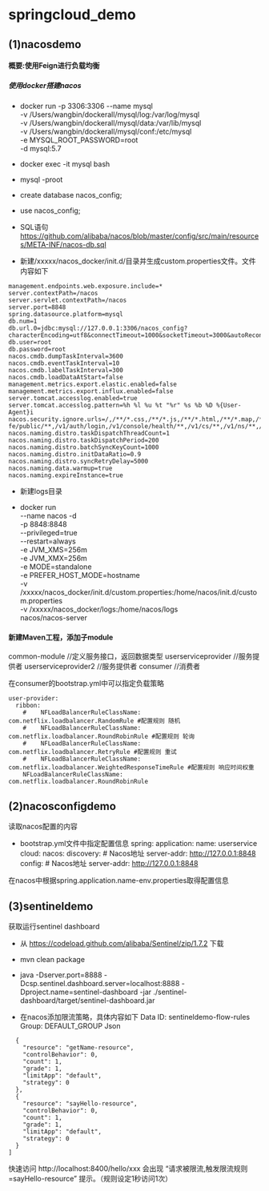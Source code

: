 # springcloud_demo

## (1)nacosdemo

#### 概要:使用Feign进行负载均衡

##### 使用docker搭建nacos

* docker run -p 3306:3306 --name mysql \
-v /Users/wangbin/dockerall/mysql/log:/var/log/mysql \
-v /Users/wangbin/dockerall/mysql/data:/var/lib/mysql \
-v /Users/wangbin/dockerall/mysql/conf:/etc/mysql \
-e MYSQL_ROOT_PASSWORD=root \
-d mysql:5.7

* docker exec -it mysql bash

* mysql -proot

* create database nacos_config;
* use nacos_config;

* SQL语句
https://github.com/alibaba/nacos/blob/master/config/src/main/resources/META-INF/nacos-db.sql

* 新建/xxxxx/nacos_docker/init.d/目录并生成custom.properties文件。文件内容如下

```
management.endpoints.web.exposure.include=*
server.contextPath=/nacos
server.servlet.contextPath=/nacos
server.port=8848
spring.datasource.platform=mysql
db.num=1
db.url.0=jdbc:mysql://127.0.0.1:3306/nacos_config?characterEncoding=utf8&connectTimeout=1000&socketTimeout=3000&autoReconnect=true
db.user=root
db.password=root
nacos.cmdb.dumpTaskInterval=3600
nacos.cmdb.eventTaskInterval=10
nacos.cmdb.labelTaskInterval=300
nacos.cmdb.loadDataAtStart=false
management.metrics.export.elastic.enabled=false
management.metrics.export.influx.enabled=false
server.tomcat.accesslog.enabled=true
server.tomcat.accesslog.pattern=%h %l %u %t "%r" %s %b %D %{User-Agent}i
nacos.security.ignore.urls=/,/**/*.css,/**/*.js,/**/*.html,/**/*.map,/**/*.svg,/**/*.png,/**/*.ico,/console-fe/public/**,/v1/auth/login,/v1/console/health/**,/v1/cs/**,/v1/ns/**,/v1/cmdb/**,/actuator/**,/v1/console/server/**
nacos.naming.distro.taskDispatchThreadCount=1
nacos.naming.distro.taskDispatchPeriod=200
nacos.naming.distro.batchSyncKeyCount=1000
nacos.naming.distro.initDataRatio=0.9
nacos.naming.distro.syncRetryDelay=5000
nacos.naming.data.warmup=true
nacos.naming.expireInstance=true
```

* 新建logs目录

* docker  run \
--name nacos -d \
-p 8848:8848 \
--privileged=true \
--restart=always \
-e JVM_XMS=256m \
-e JVM_XMX=256m \
-e MODE=standalone \
-e PREFER_HOST_MODE=hostname \
-v /xxxxx/nacos_docker/init.d/custom.properties:/home/nacos/init.d/custom.properties \
-v /xxxxx/nacos_docker/logs:/home/nacos/logs \
nacos/nacos-server

#### 新建Maven工程，添加子module
common-module  //定义服务接口，返回数据类型
userserviceprovider //服务提供者
userserviceprovider2 //服务提供者
consumer //消费者

在consumer的bootstrap.yml中可以指定负载策略

```
user-provider:
  ribbon:
    #    NFLoadBalancerRuleClassName: com.netflix.loadbalancer.RandomRule #配置规则 随机
    #    NFLoadBalancerRuleClassName: com.netflix.loadbalancer.RoundRobinRule #配置规则 轮询
    #    NFLoadBalancerRuleClassName: com.netflix.loadbalancer.RetryRule #配置规则 重试
    #    NFLoadBalancerRuleClassName: com.netflix.loadbalancer.WeightedResponseTimeRule #配置规则 响应时间权重
    NFLoadBalancerRuleClassName: com.netflix.loadbalancer.RoundRobinRule
```

## (2)nacosconfigdemo

读取nacos配置的内容

* bootstrap.yml文件中指定配置信息
 spring:
  application:
    name: userservice
  cloud:
    nacos:
      discovery:
        # Nacos地址
        server-addr: http://127.0.0.1:8848
      config:
        # Nacos地址
        server-addr: http://127.0.0.1:8848

在nacos中根据spring.application.name-env.properties取得配置信息


## (3)sentineldemo

获取运行sentinel dashboard
* 从 https://codeload.github.com/alibaba/Sentinel/zip/1.7.2 下载

* mvn clean package

* java -Dserver.port=8888 -Dcsp.sentinel.dashboard.server=localhost:8888 -Dproject.name=sentinel-dashboard -jar ./sentinel-dashboard/target/sentinel-dashboard.jar

* 在nacos添加限流策略，具体内容如下
Data ID: sentineldemo-flow-rules
Group: DEFAULT_GROUP
Json

```[
  {
    "resource": "getName-resource",
    "controlBehavior": 0,
    "count": 1,
    "grade": 1,
    "limitApp": "default",
    "strategy": 0
  },
  {
    "resource": "sayHello-resource",
    "controlBehavior": 0,
    "count": 1,
    "grade": 1,
    "limitApp": "default",
    "strategy": 0
  }
]
```
快速访问 http://localhost:8400/hello/xxx 会出现 “请求被限流,触发限流规则=sayHello-resource” 提示。（规则设定1秒访问1次）
